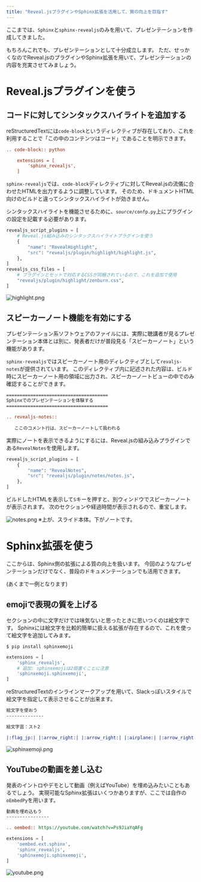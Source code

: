 ```yaml
---
title: "Reveal.jsプラグインやSphinx拡張を活用して、質の向上を目指す"
---
```


ここまでは、`Sphinx`と`sphinx-revealjs`のみを用いて、プレゼンテーションを作成してきました。

もちろんこれでも、プレゼンテーションとして十分成立します。
ただ、せっかくなのでReveal.jsのプラグインやSphinx拡張を用いて、プレゼンテーションの内容を充実させてみましょう。

# Reveal.jsプラグインを使う

## コードに対してシンタックスハイライトを追加する

reStructuredTextには`code-block`というディレクティブが存在しており、これを利用することで「この中のコンテンツはコード」であることを明示できます。

```rest
.. code-block:: python

    extensions = [
        'sphinx_revealjs',
    ]
```

`sphinx-revealjs`では、`code-block`ディレクティブに対してReveal.jsの流儀に合わせたHTMLを出力するように調整しています。
そのため、ドキュメントHTML向けのビルドと違ってシンタックスハイライトが効きません。

シンタックスハイライトを機能させるために、`source/confp.py`上にプラグインの設定を記載する必要があります。

```python:source/conf.py
revealjs_script_plugins = [
    # Reveal.js組み込みのシンタックスハイライトプラグインを使う
    {
        "name": "RevealHighlight",
        "src": "revealjs/plugin/highlight/highlight.js",
    },
]
revealjs_css_files = [
    # プラグインとセットで対応するCSSが同梱されているので、これを追加で使用
    "revealjs/plugin/highlight/zenburn.css",
]
```

![highlight.png](https://storage.googleapis.com/zenn-user-upload/01va7yh8wtmy82cq7l1sp5pzajf6)

## スピーカーノート機能を有効にする

プレゼンテーション系ソフトウェアのファイルには、実際に聴講者が見るプレゼンテーション本体とは別に、発表者だけが普段見る「スピーカーノート」という機能があります。

`sphinx-revealjs`ではスピーカーノート用のディレクティブとして`revaljs-notes`が提供されています。
このディレクティブ内に記述された内容は、ビルド時にスピーカーノート用の領域に出力され、スピーカーノートビューの中でのみ確認することができます。

```rest:source/index.rst
======================================
Sphinxでのプレゼンテーションを体験する
======================================

.. revealjs-notes::
   
   ここのコメント行は、スピーカーノートして扱われる
```

実際にノートを表示できるようにするには、Reveal.jsの組み込みプラグインである`RevealNotes`を使用します。

```python:source/conf.py
revealjs_script_plugins = [
    {
        "name": "RevealNotes",
        "src": "revealjs/plugin/notes/notes.js",
    },
]
```

ビルドしたHTMLを表示して`S`キーを押すと、別ウィンドウでスピーカーノートが表示されます。
次のセクションや経過時間が表示されるので、重宝します。

![notes.png](https://storage.googleapis.com/zenn-user-upload/kncuz9xdak6190eeqnr92hzcarh6)
※上が、スライド本体。下がノートです。

# Sphinx拡張を使う

ここからは、Sphinx側の拡張による質の向上を扱います。
今回のようなプレゼンテーションだけでなく、普段のドキュメンテーションでも活用できます。

(あくまで一例となります)

## emojiで表現の質を上げる

セクションの中に文字だけでは味気ないと思ったときに思いつくのは絵文字です。
Sphinxには絵文字を比較的簡単に扱える拡張が存在するので、これを使って絵文字を追加してみます。

```shell-session
$ pip install sphinxemoji
```

```python:source/conf.py
extensions = [
    'sphinx_revealjs',
    # 追加: sphinxemojiは2個書くことに注意
    'sphinxemoji.sphinxemoji',
]
```

reStructuredTextのインラインマークアップを用いて、Slackっぽいスタイルで絵文字を指定して表示させることが出来ます。

```rest:source/index.rst
絵文字を使おう
--------------

絵文字芸：スト2

|:flag_jp:| |:arrow_right:| |:arrow_right:| |:airplane:| |:arrow_right:| |:arrow_right:| |:flag_th:|
```

![sphinxemoji.png](https://storage.googleapis.com/zenn-user-upload/vsz06h9jn6doxhwm9jm0g3k6t6g9)

## YouTubeの動画を差し込む

発表のイントロやデモとして動画（例えばYouTube）を埋め込みたいこともあるでしょう。
実現可能なSphinx拡張はいくつかありますが、ここでは自作の`oEmbedPy`を用います。

```rest:source/index.rst
動画を埋め込もう
----------------

.. oembed:: https://youtube.com/watch?v=Ps9JiaYqAFg
```

```python:source/conf.py
extensions = [
    'oembed.ext.sphinx',
    'sphinx_revealjs',
    'sphinxemoji.sphinxemoji',
]
```

![youtube.png](https://storage.googleapis.com/zenn-user-upload/rwqo6tvwo5tjacejg6tnpyg8xmc2)